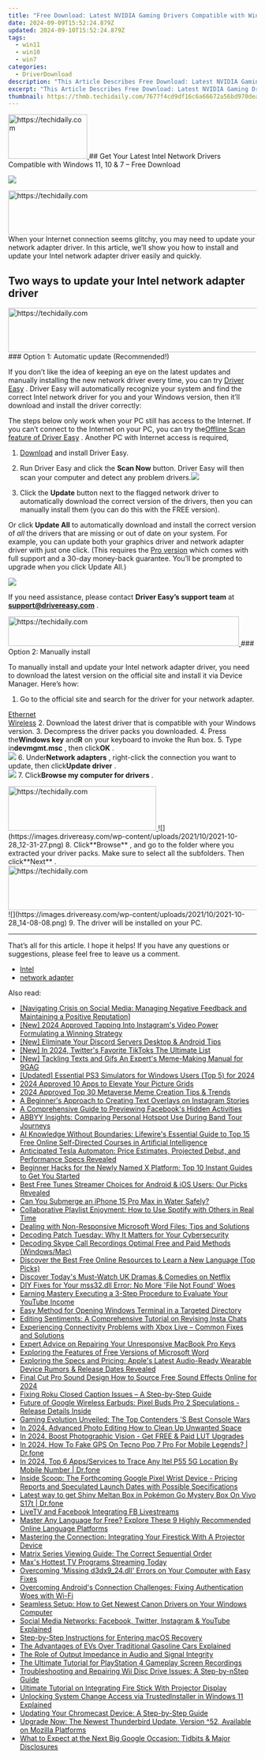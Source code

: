 ```yaml
---
title: "Free Download: Latest NVIDIA Gaming Drivers Compatible with Windows"
date: 2024-09-09T15:52:24.879Z
updated: 2024-09-10T15:52:24.879Z
tags:
  - win11
  - win10
  - win7
categories:
  - DriverDownload
description: "This Article Describes Free Download: Latest NVIDIA Gaming Drivers Compatible with Windows"
excerpt: "This Article Describes Free Download: Latest NVIDIA Gaming Drivers Compatible with Windows"
thumbnail: https://thmb.techidaily.com/7677f4cd9df16c6a66672a56bd970deac980e4b074d81c3008e2f891a827245d.jpg
---
```


<!-- affiliate ads begin -->
<a href="https://aligracehair.sjv.io/c/5597632/2115912/19272" target="_top" id="2115912">
  <img src="//a.impactradius-go.com/display-ad/19272-2115912" border="0" alt="https://techidaily.com" width="160" height="90"/>
</a>
<img height="0" width="0" src="https://aligracehair.sjv.io/i/5597632/2115912/19272" style="position:absolute;visibility:hidden;" border="0" />
<!-- affiliate ads end -->
## Get Your Latest Intel Network Drivers Compatible with Windows 11, 10 & 7 – Free Download

![](https://images.drivereasy.com/wp-content/uploads/2021/10/2021-10-28_12-28-38.png)

<!-- affiliate ads begin -->
<a href="https://appsumo.8odi.net/c/5597632/2118323/7443" target="_top" id="2118323">
  <img src="//a.impactradius-go.com/display-ad/7443-2118323" border="0" alt="https://techidaily.com" width="728" height="90"/>
</a>
<img height="0" width="0" src="https://appsumo.8odi.net/i/5597632/2118323/7443" style="position:absolute;visibility:hidden;" border="0" />
<!-- affiliate ads end -->
 When your Internet connection seems glitchy, you may need to update your network adapter driver. In this article, we’ll show you how to install and update your Intel network adapter driver easily and quickly.

## Two ways to update your Intel network adapter driver

<!-- affiliate ads begin -->
<a href="https://aligracehair.sjv.io/c/5597632/2135405/19272" target="_top" id="2135405">
  <img src="//a.impactradius-go.com/display-ad/19272-2135405" border="0" alt="https://techidaily.com" width="728" height="90"/>
</a>
<img height="0" width="0" src="https://aligracehair.sjv.io/i/5597632/2135405/19272" style="position:absolute;visibility:hidden;" border="0" />
<!-- affiliate ads end -->
### Option 1: Automatic update (Recommended!)

 If you don’t like the idea of keeping an eye on the latest updates and manually installing the new network driver every time, you can try [Driver Easy](https://tools.techidaily.com/drivereasy/download/) . Driver Easy will automatically recognize your system and find the correct Intel network driver for you and your Windows version, then it’ll download and install the driver correctly:

 The steps below only work when your PC still has access to the Internet. If you can’t connect to the Internet on your PC, you can try the[Offline Scan feature of Driver Easy](https://tools.techidaily.com/drivereasy/download/) . Another PC with Internet access is required,

 1) [Download](https://tools.techidaily.com/drivereasy/download/) and install Driver Easy.

 2) Run Driver Easy and click the **Scan Now** button. Driver Easy will then scan your computer and detect any problem drivers.![](https://images.drivereasy.com/wp-content/uploads/2021/04/1-5.jpg)

 3) Click the **Update**  button next to the flagged network driver to automatically download the correct version of the drivers, then you can manually install them (you can do this with the FREE version).

 Or click **Update All** to automatically download and install the correct version of _all_ the drivers that are missing or out of date on your system. For example, you can update both your graphics driver and network adapter driver with just one click. (This requires the [Pro version](https://tools.techidaily.com/drivereasy/download/) which comes with full support and a 30-day money-back guarantee. You’ll be prompted to upgrade when you click Update All.)

![](https://images.drivereasy.com/wp-content/uploads/2021/04/2021-04-25_15-01-04.jpg)

 If you need assistance, please contact **Driver Easy’s support team** at [**support@drivereasy.com**](https://tools.techidaily.com/drivereasy/download/) .

<!-- affiliate ads begin -->
<a href="https://aligracehair.sjv.io/c/5597632/2135418/19272" target="_top" id="2135418">
  <img src="//a.impactradius-go.com/display-ad/19272-2135418" border="0" alt="https://techidaily.com" width="468" height="60"/>
</a>
<img height="0" width="0" src="https://aligracehair.sjv.io/i/5597632/2135418/19272" style="position:absolute;visibility:hidden;" border="0" />
<!-- affiliate ads end -->
### Option 2: Manually install

 To manually install and update your Intel network adapter driver, you need to download the latest version on the official site and install it via Device Manager. Here’s how:

1. Go to the official site and search for the driver for your network adapter.  

[Ethernet](https://www.intel.com/content/www/us/en/search.html?ws=text#t=Downloads&layout=table&cf:Downloads=[%7B%22actualLabel%22%3A%22Ethernet%20Products%22%2C%22displayLabel%22%3A%22Ethernet%20Products%22%7D])  
[Wireless](https://www.intel.com/content/www/us/en/search.html?ws=text#t=Downloads&layout=table&cf:Downloads=[%7B%22actualLabel%22%3A%22Wireless%22%2C%22displayLabel%22%3A%22Wireless%22%7D])
2. Download the latest driver that is compatible with your Windows version.
3. Decompress the driver packs you downloaded.
4. Press the**Windows key** and**R** on your keyboard to invoke the Run box.
5. Type in**devmgmt.msc** , then click**OK** .  
![](https://images.drivereasy.com/wp-content/uploads/2021/10/2021-10-28_12-11-07.png)
6. Under**Network adapters** , right-click the connection you want to update, then click**Update driver** .  
![](https://images.drivereasy.com/wp-content/uploads/2021/10/2021-10-28_12-28-38.png)
7. Click**Browse my computer for drivers** .  
<!-- affiliate ads begin -->
<a href="https://aligracehair.sjv.io/c/5597632/2135370/19272" target="_top" id="2135370">
  <img src="//a.impactradius-go.com/display-ad/19272-2135370" border="0" alt="https://techidaily.com" width="300" height="90"/>
</a>
<img height="0" width="0" src="https://aligracehair.sjv.io/i/5597632/2135370/19272" style="position:absolute;visibility:hidden;" border="0" />
<!-- affiliate ads end -->
![](https://images.drivereasy.com/wp-content/uploads/2021/10/2021-10-28_12-31-27.png)
8. Click**Browse** , and go to the folder where you extracted your driver packs. Make sure to select all the subfolders. Then click**Next** .  
<!-- affiliate ads begin -->
<a href="https://bluettius.sjv.io/c/5597632/2139123/17108" target="_top" id="2139123">
  <img src="//a.impactradius-go.com/display-ad/17108-2139123" border="0" alt="https://techidaily.com" width="728" height="90"/>
</a>
<img height="0" width="0" src="https://bluettius.sjv.io/i/5597632/2139123/17108" style="position:absolute;visibility:hidden;" border="0" />
<!-- affiliate ads end -->
![](https://images.drivereasy.com/wp-content/uploads/2021/10/2021-10-28_14-08-08.png)
9. The driver will be installed on your PC.

---

 That’s all for this article. I hope it helps! If you have any questions or suggestions, please feel free to leave us a comment.

* [Intel](https://tools.techidaily.com/drivereasy/download/)
* [network adapter](https://tools.techidaily.com/drivereasy/download/)

<ins class="adsbygoogle"
     style="display:block"
     data-ad-format="autorelaxed"
     data-ad-client="ca-pub-7571918770474297"
     data-ad-slot="1223367746"></ins>



<ins class="adsbygoogle"
     style="display:block"
     data-ad-client="ca-pub-7571918770474297"
     data-ad-slot="8358498916"
     data-ad-format="auto"
     data-full-width-responsive="true"></ins>

<span class="atpl-alsoreadstyle">Also read:</span>
<div><ul>
<li><a href="https://tech-renaissance.techidaily.com/navigating-crisis-on-social-media-managing-negative-feedback-and-maintaining-a-positive-reputation/"><u>[Navigating Crisis on Social Media: Managing Negative Feedback and Maintaining a Positive Reputation]</u></a></li>
<li><a href="https://instagram-video-recordings.techidaily.com/new-2024-approved-tapping-into-instagrams-video-power-formulating-a-winning-strategy/"><u>[New] 2024 Approved Tapping Into Instagram's Video Power Formulating a Winning Strategy</u></a></li>
<li><a href="https://discord-videos.techidaily.com/new-eliminate-your-discord-servers-desktop-and-android-tips/"><u>[New] Eliminate Your Discord Servers Desktop & Android Tips</u></a></li>
<li><a href="https://twitter-videos.techidaily.com/new-in-2024-twitters-favorite-tiktoks-the-ultimate-list/"><u>[New] In 2024, Twitter's Favorite TikToks The Ultimate List</u></a></li>
<li><a href="https://fox-http.techidaily.com/new-tackling-texts-and-gifs-an-experts-meme-making-manual-for-9gag/"><u>[New] Tackling Texts and Gifs An Expert's Meme-Making Manual for 9GAG</u></a></li>
<li><a href="https://screen-video-capture.techidaily.com/updated-essential-ps3-simulators-for-windows-users-top-5-for-2024/"><u>[Updated] Essential PS3 Simulators for Windows Users (Top 5) for 2024</u></a></li>
<li><a href="https://extra-lessons.techidaily.com/2024-approved-10-apps-to-elevate-your-picture-grids/"><u>2024 Approved 10 Apps to Elevate Your Picture Grids</u></a></li>
<li><a href="https://some-tips.techidaily.com/2024-approved-top-30-metaverse-meme-creation-tips-and-trends/"><u>2024 Approved Top 30 Metaverse Meme Creation Tips & Trends</u></a></li>
<li><a href="https://tech-renaissance.techidaily.com/a-beginners-approach-to-creating-text-overlays-on-instagram-stories/"><u>A Beginner's Approach to Creating Text Overlays on Instagram Stories</u></a></li>
<li><a href="https://extra-hints.techidaily.com/a-comprehensive-guide-to-previewing-facebooks-hidden-activities/"><u>A Comprehensive Guide to Previewing Facebook's Hidden Activities</u></a></li>
<li><a href="https://solve-news.techidaily.com/abbyy-insights-comparing-personal-hotspot-use-during-band-tour-journeys/"><u>ABBYY Insights: Comparing Personal Hotspot Use During Band Tour Journeys</u></a></li>
<li><a href="https://tech-renaissance.techidaily.com/ai-knowledge-without-boundaries-lifewires-essential-guide-to-top-15-free-online-self-directed-courses-in-artificial-intelligence/"><u>AI Knowledge Without Boundaries: Lifewire's Essential Guide to Top 15 Free Online Self-Directed Courses in Artificial Intelligence</u></a></li>
<li><a href="https://tech-renaissance.techidaily.com/anticipated-tesla-automaton-price-estimates-projected-debut-and-performance-specs-revealed/"><u>Anticipated Tesla Automaton: Price Estimates, Projected Debut, and Performance Specs Revealed</u></a></li>
<li><a href="https://tech-renaissance.techidaily.com/beginner-hacks-for-the-newly-named-x-platform-top-10-instant-guides-to-get-you-started/"><u>Beginner Hacks for the Newly Named X Platform: Top 10 Instant Guides to Get You Started</u></a></li>
<li><a href="https://tech-renaissance.techidaily.com/best-free-tunes-streamer-choices-for-android-and-ios-users-our-picks-revealed/"><u>Best Free Tunes Streamer Choices for Android & iOS Users: Our Picks Revealed</u></a></li>
<li><a href="https://tech-renaissance.techidaily.com/can-you-submerge-an-iphone-15-pro-max-in-water-safely/"><u>Can You Submerge an iPhone 15 Pro Max in Water Safely?</u></a></li>
<li><a href="https://tech-renaissance.techidaily.com/collaborative-playlist-enjoyment-how-to-use-spotify-with-others-in-real-time/"><u>Collaborative Playlist Enjoyment: How to Use Spotify with Others in Real Time</u></a></li>
<li><a href="https://techno-recovery.techidaily.com/dealing-with-non-responsive-microsoft-word-files-tips-and-solutions/"><u>Dealing with Non-Responsive Microsoft Word Files: Tips and Solutions</u></a></li>
<li><a href="https://tech-renaissance.techidaily.com/decoding-patch-tuesday-why-it-matters-for-your-cybersecurity/"><u>Decoding Patch Tuesday: Why It Matters for Your Cybersecurity</u></a></li>
<li><a href="https://screen-sharing-recording.techidaily.com/decoding-skype-call-recordings-optimal-free-and-paid-methods-windowsmac/"><u>Decoding Skype Call Recordings Optimal Free and Paid Methods (Windows/Mac)</u></a></li>
<li><a href="https://tech-renaissance.techidaily.com/discover-the-best-free-online-resources-to-learn-a-new-language-top-picks/"><u>Discover the Best Free Online Resources to Learn a New Language (Top Picks)</u></a></li>
<li><a href="https://tech-renaissance.techidaily.com/discover-todays-must-watch-uk-dramas-and-comedies-on-netflix/"><u>Discover Today's Must-Watch UK Dramas & Comedies on Netflix</u></a></li>
<li><a href="https://tech-renaissance.techidaily.com/1722901482817-diy-fixes-for-your-mss32dll-error-no-more-file-not-found-woes/"><u>DIY Fixes for Your mss32.dll Error: No More 'File Not Found' Woes</u></a></li>
<li><a href="https://youtube-blog.techidaily.com/ng-mastery-executing-a-3-step-procedure-to-evaluate-your-youtube-income/"><u>Earning Mastery Executing a 3-Step Procedure to Evaluate Your YouTube Income</u></a></li>
<li><a href="https://tech-renaissance.techidaily.com/easy-method-for-opening-windows-terminal-in-a-targeted-directory/"><u>Easy Method for Opening Windows Terminal in a Targeted Directory</u></a></li>
<li><a href="https://tech-renaissance.techidaily.com/editing-sentiments-a-comprehensive-tutorial-on-revising-insta-chats/"><u>Editing Sentiments: A Comprehensive Tutorial on Revising Insta Chats</u></a></li>
<li><a href="https://tech-renaissance.techidaily.com/experiencing-connectivity-problems-with-xbox-live-common-fixes-and-solutions/"><u>Experiencing Connectivity Problems with Xbox Live – Common Fixes and Solutions</u></a></li>
<li><a href="https://tech-renaissance.techidaily.com/expert-advice-on-repairing-your-unresponsive-macbook-pro-keys/"><u>Expert Advice on Repairing Your Unresponsive MacBook Pro Keys</u></a></li>
<li><a href="https://tech-renaissance.techidaily.com/exploring-the-features-of-free-versions-of-microsoft-word/"><u>Exploring the Features of Free Versions of Microsoft Word</u></a></li>
<li><a href="https://tech-renaissance.techidaily.com/exploring-the-specs-and-pricing-apples-latest-audio-ready-wearable-device-rumors-and-release-dates-revealed/"><u>Exploring the Specs and Pricing: Apple's Latest Audio-Ready Wearable Device Rumors & Release Dates Revealed</u></a></li>
<li><a href="https://ai-vdieo-software.techidaily.com/final-cut-pro-sound-design-how-to-source-free-sound-effects-online-for-2024/"><u>Final Cut Pro Sound Design How to Source Free Sound Effects Online for 2024</u></a></li>
<li><a href="https://tech-renaissance.techidaily.com/fixing-roku-closed-caption-issues-a-step-by-step-guide/"><u>Fixing Roku Closed Caption Issues – A Step-by-Step Guide</u></a></li>
<li><a href="https://tech-renaissance.techidaily.com/future-of-google-wireless-earbuds-pixel-buds-pro-2-speculations-release-details-inside/"><u>Future of Google Wireless Earbuds: Pixel Buds Pro 2 Speculations - Release Details Inside</u></a></li>
<li><a href="https://tech-renaissance.techidaily.com/gaming-evolution-unveiled-the-top-contenders-s-best-console-wars/"><u>Gaming Evolution Unveiled: The Top Contenders 'S Best Console Wars</u></a></li>
<li><a href="https://extra-hints.techidaily.com/in-2024-advanced-photo-editing-how-to-clean-up-unwanted-space/"><u>In 2024, Advanced Photo Editing How to Clean Up Unwanted Space</u></a></li>
<li><a href="https://extra-hints.techidaily.com/in-2024-boost-photographic-vision-get-free-and-paid-lut-upgrades/"><u>In 2024, Boost Photographic Vision - Get FREE & Paid LUT Upgrades</u></a></li>
<li><a href="https://review-topics.techidaily.com/in-2024-how-to-fake-gps-on-tecno-pop-7-pro-for-mobile-legends-drfone-by-drfone-virtual-android/"><u>In 2024, How To Fake GPS On Tecno Pop 7 Pro For Mobile Legends? | Dr.fone</u></a></li>
<li><a href="https://android-location-track.techidaily.com/in-2024-top-6-appsservices-to-trace-any-itel-p55-5g-location-by-mobile-number-drfone-by-drfone-virtual-android/"><u>In 2024, Top 6 Apps/Services to Trace Any Itel P55 5G Location By Mobile Number | Dr.fone</u></a></li>
<li><a href="https://tech-renaissance.techidaily.com/inside-scoop-the-forthcoming-google-pixel-wrist-device-pricing-reports-and-speculated-launch-dates-with-possible-specifications/"><u>Inside Scoop: The Forthcoming Google Pixel Wrist Device - Pricing Reports and Speculated Launch Dates with Possible Specifications</u></a></li>
<li><a href="https://change-location.techidaily.com/latest-way-to-get-shiny-meltan-box-in-pokemon-go-mystery-box-on-vivo-s17t-drfone-by-drfone-virtual-android/"><u>Latest way to get Shiny Meltan Box in Pokémon Go Mystery Box On Vivo S17t | Dr.fone</u></a></li>
<li><a href="https://facebook-video-files.techidaily.com/livetv-and-facebook-integrating-fb-livestreams/"><u>LiveTV and Facebook Integrating FB Livestreams</u></a></li>
<li><a href="https://tech-renaissance.techidaily.com/1722865401791-master-any-language-for-free-explore-these-9-highly-recommended-online-language-platforms/"><u>Master Any Language for Free? Explore These 9 Highly Recommended Online Language Platforms</u></a></li>
<li><a href="https://tech-renaissance.techidaily.com/mastering-the-connection-integrating-your-firestick-with-a-projector-device/"><u>Mastering the Connection: Integrating Your Firestick With A Projector Device</u></a></li>
<li><a href="https://tech-renaissance.techidaily.com/matrix-series-viewing-guide-the-correct-sequential-order/"><u>Matrix Series Viewing Guide: The Correct Sequential Order</u></a></li>
<li><a href="https://tech-renaissance.techidaily.com/maxs-hottest-tv-programs-streaming-today/"><u>Max's Hottest TV Programs Streaming Today</u></a></li>
<li><a href="https://tech-renaissance.techidaily.com/overcoming-missing-d3dx924dll-errors-on-your-computer-with-easy-fixes/"><u>Overcoming 'Missing d3dx9_24.dll' Errors on Your Computer with Easy Fixes</u></a></li>
<li><a href="https://tech-renaissance.techidaily.com/overcoming-androids-connection-challenges-fixing-authentication-woes-with-wi-fi/"><u>Overcoming Android's Connection Challenges: Fixing Authentication Woes with Wi-Fi</u></a></li>
<li><a href="https://win-dash.techidaily.com/seamless-setup-how-to-get-newest-canon-drivers-on-your-windows-computer/"><u>Seamless Setup: How to Get Newest Canon Drivers on Your Windows Computer</u></a></li>
<li><a href="https://win-forum.techidaily.com/social-media-networks-facebook-twitter-instagram-and-youtube-explained/"><u>Social Media Networks: Facebook, Twitter, Instagram & YouTube Explained</u></a></li>
<li><a href="https://tech-renaissance.techidaily.com/step-by-step-instructions-for-entering-macos-recovery/"><u>Step-by-Step Instructions for Entering macOS Recovery</u></a></li>
<li><a href="https://tech-renaissance.techidaily.com/the-advantages-of-evs-over-traditional-gasoline-cars-explained/"><u>The Advantages of EVs Over Traditional Gasoline Cars Explained</u></a></li>
<li><a href="https://tech-renaissance.techidaily.com/the-role-of-output-impedance-in-audio-and-signal-integrity/"><u>The Role of Output Impedance in Audio and Signal Integrity</u></a></li>
<li><a href="https://technical-tips.techidaily.com/the-ultimate-tutorial-for-playstation-4-gameplay-screen-recordings/"><u>The Ultimate Tutorial for PlayStation 4 Gameplay Screen Recordings</u></a></li>
<li><a href="https://tech-renaissance.techidaily.com/troubleshooting-and-repairing-wii-disc-drive-issues-a-step-by-nstep-guide/"><u>Troubleshooting and Repairing Wii Disc Drive Issues: A Step-by-nStep Guide</u></a></li>
<li><a href="https://tech-renaissance.techidaily.com/ultimate-tutorial-on-integrating-fire-stick-with-projector-display/"><u>Ultimate Tutorial on Integrating Fire Stick With Projector Display</u></a></li>
<li><a href="https://tech-renaissance.techidaily.com/unlocking-system-change-access-via-trustedinstaller-in-windows-11-explained/"><u>Unlocking System Change Access via TrustedInstaller in Windows 11 Explained</u></a></li>
<li><a href="https://tech-renaissance.techidaily.com/updating-your-chromecast-device-a-step-by-step-guide/"><u>Updating Your Chromecast Device: A Step-by-Step Guide</u></a></li>
<li><a href="https://tech-renaissance.techidaily.com/upgrade-now-the-newest-thunderbird-update-version-52-available-on-mozilla-platforms/"><u>Upgrade Now: The Newest Thunderbird Update, Version ^52, Available on Mozilla Platforms</u></a></li>
<li><a href="https://tech-renaissance.techidaily.com/what-to-expect-at-the-next-big-google-occasion-tidbits-and-major-disclosures/"><u>What to Expect at the Next Big Google Occasion: Tidbits & Major Disclosures</u></a></li>
</ul></div>

